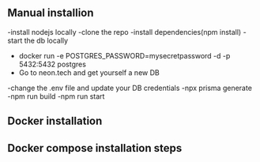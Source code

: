 ## Manual installion

-install nodejs locally
-clone the repo
-install dependencies(npm install)
-start the db locally

- docker run -e POSTGRES_PASSWORD=mysecretpassword -d -p 5432:5432 postgres
- Go to neon.tech and get yourself a new DB

-change the .env file and update your DB credentials
-npx prisma generate
-npm run build
-npm run start

## Docker installation

## Docker compose installation steps
